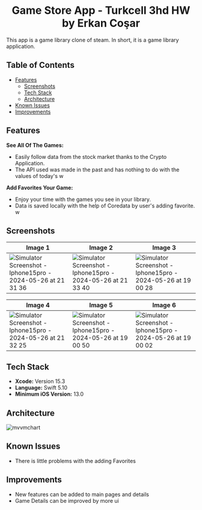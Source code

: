 
<div align="center">
  <h1>Game Store App - Turkcell 3hd HW by Erkan Coşar</h1>
</div>

This app is a game library clone of steam. In short, it is a game library application.

## Table of Contents
- [Features](#features)
  - [Screenshots](#screenshots)
  - [Tech Stack](#tech-stack)
  - [Architecture](#architecture)
- [Known Issues](#known-issues)
- [Improvements](#Improvements)

## Features

 **See All Of The Games:**
- Easily follow data from the stock market thanks to the Crypto Application.
- The API used was made in the past and has nothing to do with the values ​​of today's w
  
 **Add Favorites Your Game:**
- Enjoy your time with the games you see in your library.
- Data is saved locally with the help of Coredata by user's adding favorite.
w
 ## Screenshots

| Image 1                | Image 2                | Image 3                |
|------------------------|------------------------|------------------------|
| ![Simulator Screenshot - Iphone15pro - 2024-05-26 at 21 31 36](https://github.com/Skywalkerkan/MovieApp/assets/117943189/24f1650a-5653-4c9f-8fcd-f939ec2b13d6)| ![Simulator Screenshot - Iphone15pro - 2024-05-26 at 21 33 40](https://github.com/Skywalkerkan/MovieApp/assets/117943189/cd2c4668-5582-438a-bbb6-a27e763b674f)| ![Simulator Screenshot - Iphone15pro - 2024-05-26 at 19 00 28](https://github.com/Skywalkerkan/MovieApp/assets/117943189/78910dbf-9db1-476a-80b6-d9156b9bc9c9)|

| Image 4                | Image 5                | Image 6                |
|------------------------|------------------------|------------------------|
| ![Simulator Screenshot - Iphone15pro - 2024-05-26 at 21 32 25](https://github.com/Skywalkerkan/MovieApp/assets/117943189/b96b8ba9-5899-487b-a469-060d80e51779)| ![Simulator Screenshot - Iphone15pro - 2024-05-26 at 19 00 50](https://github.com/Skywalkerkan/MovieApp/assets/117943189/1d57772b-41a1-4d16-a5af-11e669d3699c)| ![Simulator Screenshot - Iphone15pro - 2024-05-26 at 19 00 02](https://github.com/Skywalkerkan/MovieApp/assets/117943189/f29bf77a-35c2-41f2-b0ac-294144d2076f) |


## Tech Stack

- **Xcode:** Version 15.3
- **Language:** Swift 5.10
- **Minimum iOS Version:** 13.0


## Architecture
![mvvmchart](https://github.com/Skywalkerkan/MovieApp/assets/117943189/5b2f1276-be72-42f2-9f12-ffca5baa9569)

## Known Issues
- There is little problems with the adding Favorites

## Improvements
- New features can be added to main pages and details
- Game Details can be improved by more ui
